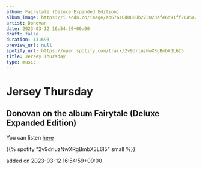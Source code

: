 ```yaml
---
album: Fairytale (Deluxe Expanded Edition)
album_image: https://i.scdn.co/image/ab67616d0000b273023afe6d91ff20a542874050
artist: Donovan
date: 2023-03-12 16:54:59+00:00
draft: false
duration: 131693
preview_url: null
spotify_url: https://open.spotify.com/track/2v9drluzNwXRgBmbX3L6I5
title: Jersey Thursday
type: music
---
```



# Jersey Thursday

## Donovan on the album Fairytale (Deluxe Expanded Edition)

You can listen [here](https://open.spotify.com/track/2v9drluzNwXRgBmbX3L6I5)

{{% spotify "2v9drluzNwXRgBmbX3L6I5" small %}}

added on 2023-03-12 16:54:59+00:00